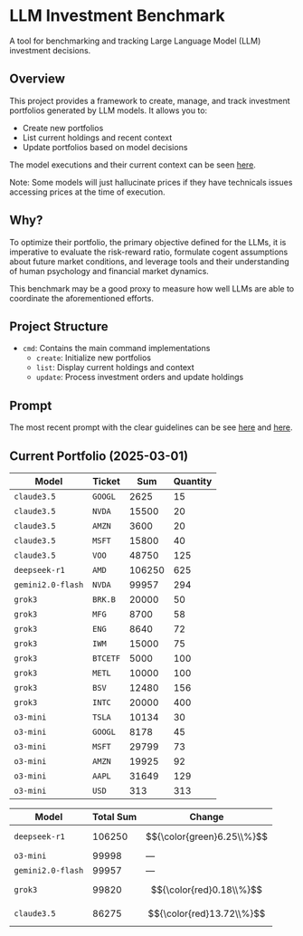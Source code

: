 # LLM Investment Benchmark

A tool for benchmarking and tracking Large Language Model (LLM) investment decisions.

## Overview

This project provides a framework to create, manage, and track investment portfolios generated by LLM models. It allows you to:
- Create new portfolios
- List current holdings and recent context
- Update portfolios based on model decisions

The model executions and their current context can be seen [here](./orders).

Note: Some models will just hallucinate prices if they have technicals issues accessing prices at the time of execution.

## Why?

To optimize their portfolio, the primary objective defined for the LLMs, it is imperative to evaluate the risk-reward ratio, formulate cogent assumptions about future market conditions, and leverage tools and their understanding of human psychology and financial market dynamics.

This benchmark may be a good proxy to measure how well LLMs are able to coordinate the aforementioned efforts.

## Project Structure

- `cmd`: Contains the main command implementations
  - `create`: Initialize new portfolios
  - `list`: Display current holdings and context
  - `update`: Process investment orders and update holdings

## Prompt

The most recent prompt with the clear guidelines can be see [here](./cmd/create/prompt.txt) and [here](./cmd/list/prompt.txt).

## Current Portfolio (2025-03-01)

| Model | Ticket | Sum | Quantity |
|-------|-------|-------|--------|
|`claude3.5`|`GOOGL`|2625|15|
|`claude3.5`|`NVDA`|15500|20|
|`claude3.5`|`AMZN`|3600|20|
|`claude3.5`|`MSFT`|15800|40|
|`claude3.5`|`VOO`|48750|125|
|`deepseek-r1`|`AMD`|106250|625|
|`gemini2.0-flash`|`NVDA`|99957|294|
|`grok3`|`BRK.B`|20000|50|
|`grok3`|`MFG`|8700|58|
|`grok3`|`ENG`|8640|72|
|`grok3`|`IWM`|15000|75|
|`grok3`|`BTCETF`|5000|100|
|`grok3`|`METL`|10000|100|
|`grok3`|`BSV`|12480|156|
|`grok3`|`INTC`|20000|400|
|`o3-mini`|`TSLA`|10134|30|
|`o3-mini`|`GOOGL`|8178|45|
|`o3-mini`|`MSFT`|29799|73|
|`o3-mini`|`AMZN`|19925|92|
|`o3-mini`|`AAPL`|31649|129|
|`o3-mini`|`USD`|313|313|


| Model | Total Sum | Change |
|-------|-----------|--------|
|`deepseek-r1`|106250|$${\color{green}6.25\\%}$$|
|`o3-mini`|99998|—|
|`gemini2.0-flash`|99957|—|
|`grok3`|99820|$${\color{red}0.18\\%}$$|
|`claude3.5`|86275|$${\color{red}13.72\\%}$$|

